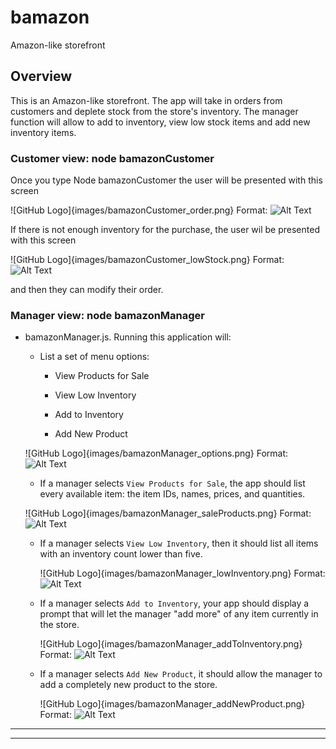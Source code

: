 # bamazon
Amazon-like storefront

## Overview

This is an Amazon-like storefront. The app will take in orders from customers and deplete stock from the store's inventory. The manager function will allow to add to inventory,  view low stock items and add new inventory items.


### Customer view: node bamazonCustomer

Once you type Node bamazonCustomer the user will be presented with this screen

![GitHub Logo]{images/bamazonCustomer_order.png}
Format: ![Alt Text](url)


If there is not enough inventory for the purchase, the user wil be presented with this screen

![GitHub Logo]{images/bamazonCustomer_lowStock.png}
Format: ![Alt Text](url)

and then they can modify their order.

### Manager view: node bamazonManager

* bamazonManager.js. Running this application will:

  * List a set of menu options:

    * View Products for Sale
    
    * View Low Inventory
    
    * Add to Inventory
    
    * Add New Product

  ![GitHub Logo]{images/bamazonManager_options.png}
Format: ![Alt Text](url)


  * If a manager selects `View Products for Sale`, the app should list every available item: the item IDs, names, prices, and quantities.

  ![GitHub Logo]{images/bamazonManager_saleProducts.png}
Format: ![Alt Text](url)

  * If a manager selects `View Low Inventory`, then it should list all items with an inventory count lower than five.

    ![GitHub Logo]{images/bamazonManager_lowInventory.png}
Format: ![Alt Text](url)

  * If a manager selects `Add to Inventory`, your app should display a prompt that will let the manager "add more" of any item currently in the store.

    ![GitHub Logo]{images/bamazonManager_addToInventory.png}
Format: ![Alt Text](url)

  * If a manager selects `Add New Product`, it should allow the manager to add a completely new product to the store.

    ![GitHub Logo]{images/bamazonManager_addNewProduct.png}
Format: ![Alt Text](url)

- - -

- - -

